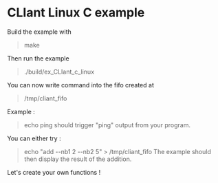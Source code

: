 # CLIant Linux C example

Build the example with
> make

Then run the example
> ./build/ex_CLIant_c_linux

You can now write command into the fifo created at
> /tmp/cliant_fifo

Example :
> echo ping
should trigger "ping" output from your program.

You can either try :
> echo "add --nb1 2 --nb2 5" > /tmp/cliant_fifo
The example should then display the result of the addition.

Let's create your own functions !
